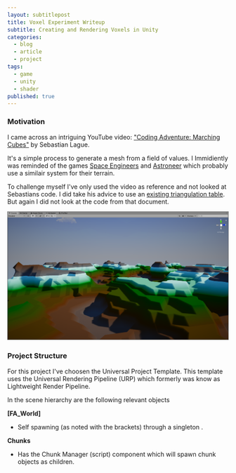```yaml
---
layout: subtitlepost
title: Voxel Experiment Writeup
subtitle: Creating and Rendering Voxels in Unity
categories:
  - blog
  - article
  - project
tags:
  - game
  - unity
  - shader
published: true
---
```


### Motivation
I came across an intriguing YouTube video: ["Coding Adventure: Marching Cubes"](https://www.youtube.com/watch?v=M3iI2l0ltbE) by Sebastian Lague. 

It's a simple process to generate a mesh from a field of values. I Immidiently was reminded of the games [Space Engineers](https://store.steampowered.com/app/244850/Space_Engineers/) and [Astroneer](https://store.steampowered.com/app/361420/ASTRONEER/) which probably use a similair system for their terrain. 

To challenge myself I've only used the video as reference and not looked at Sebastians code. I did take his advice to use an [existing triangulation table](http://paulbourke.net/geometry/polygonise/). But again I did not look at the code from that document.


![Simple Terrain without props](/images/Voxel_Terrain_Simple.png "Simple Terrain without props")


### Project Structure
For this project I've choosen the Universal Project Template. This template uses the Universal Rendering Pipeline (URP) which formerly was know as Lightweight Render Pipeline.

In the scene hierarchy are the following relevant objects

**[FA_World]**
- Self spawning (as noted with the brackets) through a singleton .

**Chunks**
- Has the Chunk Manager (script) component which will spawn chunk objects as children.

